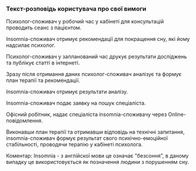 ### Текст-розповідь користувача про свої вимоги
Психолог-споживач у робочий час у кабінеті для консультацій проводить сеанс з пацієнтом. 

Іnsomnia-споживач отримує рекомендації для покращення сну, які йому надсилає психолог.

Психолог-споживач у запланований час друкує результати досліджень та публікує статті в інтернеті. 

Зразу після отримання даних психолог-споживач аналізує та формує план терапії та рекомендації. 

Іnsomnia-споживач отримує результати аналізу.

Іnsomnia-споживач подає заявку на пошук спеціаліста.

Офісний робітник, надає спеціаліста insomnia-споживачу через Online-повідомлення. 

Виконавши план терапії та отримавши відповідь на технічні запитання, insomnia-споживач формує результат свого психічно-емоційної стабільності, проводячи терапію у кабінеті психолога.

Коментар: Іnsomnia - з англійскої мови це означає "безсоння", в даному випадку це використовується як позначення людини з порушенням сну.
